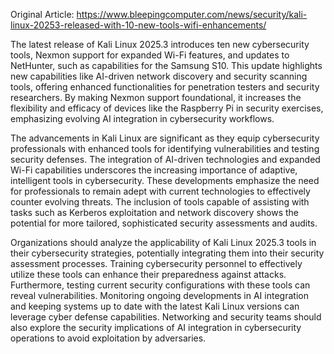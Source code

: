 Original Article: https://www.bleepingcomputer.com/news/security/kali-linux-20253-released-with-10-new-tools-wifi-enhancements/

The latest release of Kali Linux 2025.3 introduces ten new cybersecurity tools, Nexmon support for expanded Wi-Fi features, and updates to NetHunter, such as capabilities for the Samsung S10. This update highlights new capabilities like AI-driven network discovery and security scanning tools, offering enhanced functionalities for penetration testers and security researchers. By making Nexmon support foundational, it increases the flexibility and efficacy of devices like the Raspberry Pi in security exercises, emphasizing evolving AI integration in cybersecurity workflows.

The advancements in Kali Linux are significant as they equip cybersecurity professionals with enhanced tools for identifying vulnerabilities and testing security defenses. The integration of AI-driven technologies and expanded Wi-Fi capabilities underscores the increasing importance of adaptive, intelligent tools in cybersecurity. These developments emphasize the need for professionals to remain adept with current technologies to effectively counter evolving threats. The inclusion of tools capable of assisting with tasks such as Kerberos exploitation and network discovery shows the potential for more tailored, sophisticated security assessments and audits.

Organizations should analyze the applicability of Kali Linux 2025.3 tools in their cybersecurity strategies, potentially integrating them into their security assessment processes. Training cybersecurity personnel to effectively utilize these tools can enhance their preparedness against attacks. Furthermore, testing current security configurations with these tools can reveal vulnerabilities. Monitoring ongoing developments in AI integration and keeping systems up to date with the latest Kali Linux versions can leverage cyber defense capabilities. Networking and security teams should also explore the security implications of AI integration in cybersecurity operations to avoid exploitation by adversaries.